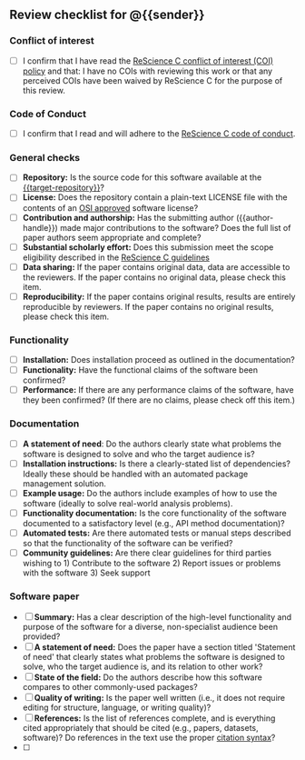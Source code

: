 ## Review checklist for @{{sender}}

### Conflict of interest

- [ ] I confirm that I have read the [ReScience C conflict of interest (COI) policy](https://github.com/ReScience/ReScienceC/blob/resciencec/COI.md) and that: I have no COIs with reviewing this work or that any perceived COIs have been waived by ReScience C for the purpose of this review.

### Code of Conduct

- [ ] I confirm that I read and will adhere to the [ReScience C code of conduct](https://github.com/ReScience/ReScienceC/blob/resciencec/CODE_OF_CONDUCT.md).

### General checks

- [ ] **Repository:** Is the source code for this software available at the [{{target-repository}}]({{target-repository}})?
- [ ] **License:** Does the repository contain a plain-text LICENSE file with the contents of an [OSI approved](https://opensource.org/licenses/alphabetical) software license?
- [ ] **Contribution and authorship:** Has the submitting author ({{author-handle}}) made major contributions to the software? Does the full list of paper authors seem appropriate and complete?
- [ ] **Substantial scholarly effort:** Does this submission meet the scope eligibility described in the [ReScience C guidelines](https://resciencec.theoj.org/about)
- [ ] **Data sharing:** If the paper contains original data, data are accessible to the reviewers. If the paper contains no original data, please check this item.
- [ ] **Reproducibility:** If the paper contains original results, results are entirely reproducible by reviewers. If the paper contains no original results, please check this item.

### Functionality

- [ ] **Installation:** Does installation proceed as outlined in the documentation?
- [ ] **Functionality:** Have the functional claims of the software been confirmed?
- [ ] **Performance:** If there are any performance claims of the software, have they been confirmed? (If there are no claims, please check off this item.)

### Documentation

- [ ] **A statement of need**: Do the authors clearly state what problems the software is designed to solve and who the target audience is?
- [ ] **Installation instructions:** Is there a clearly-stated list of dependencies? Ideally these should be handled with an automated package management solution.
- [ ] **Example usage:** Do the authors include examples of how to use the software (ideally to solve real-world analysis problems).
- [ ] **Functionality documentation:** Is the core functionality of the software documented to a satisfactory level (e.g., API method documentation)?
- [ ] **Automated tests:** Are there automated tests or manual steps described so that the functionality of the software can be verified?
- [ ] **Community guidelines:** Are there clear guidelines for third parties wishing to 1) Contribute to the software 2) Report issues or problems with the software 3) Seek support

### Software paper

- [ ] **Summary:** Has a clear description of the high-level functionality and purpose of the software for a diverse, non-specialist audience been provided?
- [ ] **A statement of need:** Does the paper have a section titled 'Statement of need' that clearly states what problems the software is designed to solve, who the target audience is, and its relation to other work?
- [ ] **State of the field:** Do the authors describe how this software compares to other commonly-used packages?
- [ ] **Quality of writing:** Is the paper well written (i.e., it does not require editing for structure, language, or writing quality)?
- [ ] **References:** Is the list of references complete, and is everything cited appropriately that should be cited (e.g., papers, datasets, software)? Do references in the text use the proper [citation syntax](https://pandoc.org/MANUAL.html#extension-citations)?
- [ ] 
